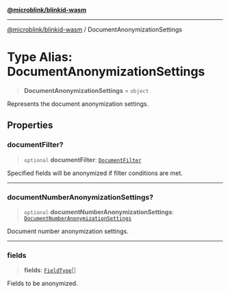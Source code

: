 [**@microblink/blinkid-wasm**](../README.md)

***

[@microblink/blinkid-wasm](../README.md) / DocumentAnonymizationSettings

# Type Alias: DocumentAnonymizationSettings

> **DocumentAnonymizationSettings** = `object`

Represents the document anonymization settings.

## Properties

### documentFilter?

> `optional` **documentFilter**: [`DocumentFilter`](DocumentFilter.md)

Specified fields will be anonymized if filter conditions are met.

***

### documentNumberAnonymizationSettings?

> `optional` **documentNumberAnonymizationSettings**: [`DocumentNumberAnonymizationSettings`](DocumentNumberAnonymizationSettings.md)

Document number anonymization settings.

***

### fields

> **fields**: [`FieldType`](FieldType.md)[]

Fields to be anonymized.
